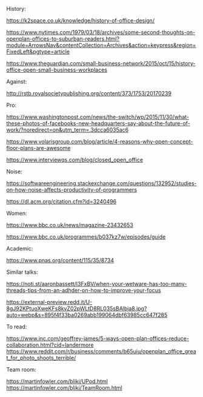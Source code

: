 History:

https://k2space.co.uk/knowledge/history-of-office-design/

https://www.nytimes.com/1979/03/18/archives/some-second-thoughts-on-openplan-offices-to-suburban-readers.html?module=ArrowsNav&contentCollection=Archives&action=keypress&region=FixedLeft&pgtype=article

https://www.theguardian.com/small-business-network/2015/oct/15/history-office-open-small-business-workplaces

Against:

http://rstb.royalsocietypublishing.org/content/373/1753/20170239

Pro:

https://www.washingtonpost.com/news/the-switch/wp/2015/11/30/what-these-photos-of-facebooks-new-headquarters-say-about-the-future-of-work/?noredirect=on&utm_term=.3dcca6035ac6

https://www.volarisgroup.com/blog/article/4-reasons-why-open-concept-floor-plans-are-awesome

https://www.interviewqs.com/blog/closed_open_office

Noise:

https://softwareengineering.stackexchange.com/questions/132952/studies-on-how-noise-affects-productivity-of-programmers

https://dl.acm.org/citation.cfm?id=3240496

Women:

https://www.bbc.co.uk/news/magazine-23432653

https://www.bbc.co.uk/programmes/b037kz7w/episodes/guide

Academic:

https://www.pnas.org/content/115/35/8734

Similar talks:

https://noti.st/aaronbassett/I3FxBV/when-your-wetware-has-too-many-threads-tips-from-an-adhder-on-how-to-improve-your-focus


https://external-preview.redd.it/U-8gJ92KPtuoXweKFs8kvZ02pWLtD8RL035sBAlbja8.jpg?auto=webp&s=895f4f33ba0269abb199064dbf63985cc647f285

To read:

https://www.inc.com/geoffrey-james/5-ways-open-plan-offices-reduce-collaboration.html?cid=landermore
https://www.reddit.com/r/business/comments/b65uiu/openplan_office_great_for_photo_shoots_terrible/

Team room:

https://martinfowler.com/bliki/UPod.html
https://martinfowler.com/bliki/TeamRoom.html